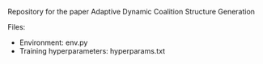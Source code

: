 Repository for the paper Adaptive Dynamic Coalition Structure Generation

Files:

- Environment: env.py
- Training hyperparameters: hyperparams.txt
